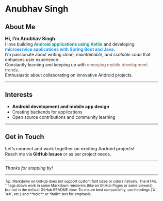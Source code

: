 # Anubhav Singh

## About Me

<span style="font-size:1.1em;"><b>Hi, I’m Anubhav Singh.</b></span>  
I love building <span style="color:#009688;"><b>Android applications using Kotlin</b></span> and developing <span style="color:#2196F3;"><b>microservice applications with Spring Boot and Java</b></span>.  
I’m passionate about writing <span style="font-style:italic;">clean, maintainable, and scalable code</span> that enhances user experience.  
Constantly learning and keeping up with <span style="color:#795548;">emerging mobile development trends</span>.  
Enthusiastic about collaborating on innovative Android projects.

---

## Interests

- <span style="font-size:1.05em;"><b>Android development and mobile app design</b></span>
- Creating backends for applications
- Open source contributions and community learning

---

## Get in Touch

<span style="font-size:1.05em;">Let’s connect and work together on exciting Android projects!</span>  
Reach me via <b>GitHub Issues</b> or as per project needs.

---

*Thanks for stopping by!*

---

<sub>
<em>Tip:</em>  
Markdown on GitHub does not support custom font sizes or colors natively. The HTML `<span>` tags above work in some Markdown renderers (like on GitHub Pages or some viewers), but not in the default GitHub README view.  
To ensure best compatibility, use headings (`#`, `##`, etc.) and **bold** or *italic* text for emphasis.  
</sub>

